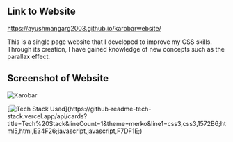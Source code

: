 ## Link to Website
https://ayushmangarg2003.github.io/karobarwebsite/

This is a single page website that I developed to improve my CSS skills. Through its creation, I have gained knowledge of new concepts such as the parallax effect.

## Screenshot of Website
![Karobar](https://user-images.githubusercontent.com/105537793/212305302-0ecb7cf5-cb83-4637-86e0-fcfea442a75f.png)

[![Tech Stack Used](https://github-readme-tech-stack.vercel.app/api/cards?title=Tech%20Stack&lineCount=1&theme=merko&line1=css3,css3,1572B6;html5,html,E34F26;javascript,javascript,F7DF1E;)](https://github-readme-tech-stack.vercel.app/api/cards?title=Tech%20Stack&lineCount=1&theme=merko&line1=css3,css3,1572B6;html5,html,E34F26;javascript,javascript,F7DF1E;)
